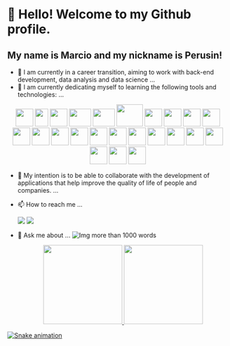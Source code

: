 # 👋 Hello! Welcome to my Github profile.
## My name is Marcio and my nickname is Perusin!

<!-- **P3RUSIN/MARCIO PEROZIN** is a ✨ _special_ ✨ repository GitHub profile.-->

- 🔭 I am currently in a career transition, aiming to work with back-end development, data analysis and data science ...
- 🌱 I am currently dedicating myself to learning the following tools and technologies: ...     
<div align="center"> 
    <img src="https://cdn.jsdelivr.net/gh/devicons/devicon@latest/icons/html5/html5-original-wordmark.svg" height="40" width="40" />    
    <img src="https://cdn.jsdelivr.net/gh/devicons/devicon@latest/icons/javascript/javascript-plain.svg" height="40" width="30" />  
    <img src="https://cdn.jsdelivr.net/gh/devicons/devicon@latest/icons/css3/css3-original-wordmark.svg" height="40" width="40" />  
    <img src="https://cdn.jsdelivr.net/gh/devicons/devicon@latest/icons/anaconda/anaconda-original-wordmark.svg" height="40" width="50" />    
    <img src="https://cdn.jsdelivr.net/gh/devicons/devicon@latest/icons/azure/azure-plain-wordmark.svg" height="40" width="50" />  
    <img src="https://cdn.jsdelivr.net/gh/devicons/devicon@latest/icons/hadoop/hadoop-original-wordmark.svg" height="50" width="60" />
    <img src="https://cdn.jsdelivr.net/gh/devicons/devicon@latest/icons/jquery/jquery-original-wordmark.svg" height="40" width="40" />  
    <img src="https://cdn.jsdelivr.net/gh/devicons/devicon@latest/icons/matplotlib/matplotlib-original-wordmark.svg" height="40" width="40" />  
    <img src="https://cdn.jsdelivr.net/gh/devicons/devicon@latest/icons/mongodb/mongodb-original-wordmark.svg" height="40" width="40" />  
    <img src="https://cdn.jsdelivr.net/gh/devicons/devicon@latest/icons/numpy/numpy-original-wordmark.svg" height="40" width="40" />  
    <img src="https://cdn.jsdelivr.net/gh/devicons/devicon@latest/icons/pandas/pandas-original-wordmark.svg" height="40" width="40" />  
    <img src="https://cdn.jsdelivr.net/gh/devicons/devicon@latest/icons/python/python-original-wordmark.svg" height="40" width="40" />  
    <img src="https://cdn.jsdelivr.net/gh/devicons/devicon@latest/icons/pytorch/pytorch-original-wordmark.svg" height="40" width="40" />  
    <img src="https://cdn.jsdelivr.net/gh/devicons/devicon@latest/icons/pycharm/pycharm-original.svg" height="40" width="40" />  
    <img src="https://cdn.jsdelivr.net/gh/devicons/devicon@latest/icons/pytorch/pytorch-original-wordmark.svg" height="40" width="40" />  
    <img src="https://cdn.jsdelivr.net/gh/devicons/devicon@latest/icons/r/r-plain.svg" height="40" width="40" />  
    <img src="https://cdn.jsdelivr.net/gh/devicons/devicon@latest/icons/scikitlearn/scikitlearn-original.svg" height="40" width="40" />  
    <img src="https://cdn.jsdelivr.net/gh/devicons/devicon@latest/icons/spack/spack-original.svg" height="40" width="40" />  
    <img src="https://cdn.jsdelivr.net/gh/devicons/devicon@latest/icons/sqlite/sqlite-original-wordmark.svg" height="40" width="40" />
    <img src="https://cdn.jsdelivr.net/gh/devicons/devicon@latest/icons/sqldeveloper/sqldeveloper-original.svg" height="40" width="40" />
    <img src="https://cdn.jsdelivr.net/gh/devicons/devicon@latest/icons/stackoverflow/stackoverflow-original-wordmark.svg" height="40" width="40" />
    <img src="https://cdn.jsdelivr.net/gh/devicons/devicon@latest/icons/tensorflow/tensorflow-original.svg" height="40" width="40" />
    <img src="https://cdn.jsdelivr.net/gh/devicons/devicon@latest/icons/java/java-original-wordmark.svg" height="40" width="40" />  
    <img src="https://cdn.jsdelivr.net/gh/devicons/devicon@latest/icons/mysql/mysql-original-wordmark.svg" height="40" width="40" />    
    </div>
           
- 👯 My intention is to be able to collaborate with the development of applications that help improve the quality of life of people and companies. ...
- 📫 How to reach me ...
  <div>
      <a href = "mailto:marcioperozin@gmail.com/"><img loading="lazy" src="https://img.shields.io/badge/Gmail-D14836?style=for-the-badge&logo=gmail&logoColor=white" target="_blank"></a>        <a href="https://www.linkedin.com/in/marcio-perozin-58162334/" target="_blank"><img loading="lazy" src="https://img.shields.io/badge/-LinkedIn-%230077B5?style=for-the-badge&logo=linkedin&logoColor=white" target="_blank"></a>
  </div>
  
- 💬 Ask me about ... ![Img more than 1000 words](https://github.com/Perozin/P3RUSINMARCIO/assets/47696277/1ebae380-6e3c-4244-a6f7-81c21bc1e5c2) 

    <div align="center">
    <a href="https://github.com/Perozin">
    <img loading="lazy" height="180em" src="https://github-readme-stats.vercel.app/api/top-langs/?username=Perozin&layout=compact&langs_count=7&theme=dracula"/>
    <img loading="lazy" height="180em" src="https://github-readme-stats.vercel.app/api?username=Perozin&show_icons=true&theme=dracula&include_all_commits=true&count_private=true"/>
    </div>

![Snake animation](https://github.com/P3RUSIN/P3RUSIN/blob/output/github-contribution-grid-snake.svg)





  

          


  
 
